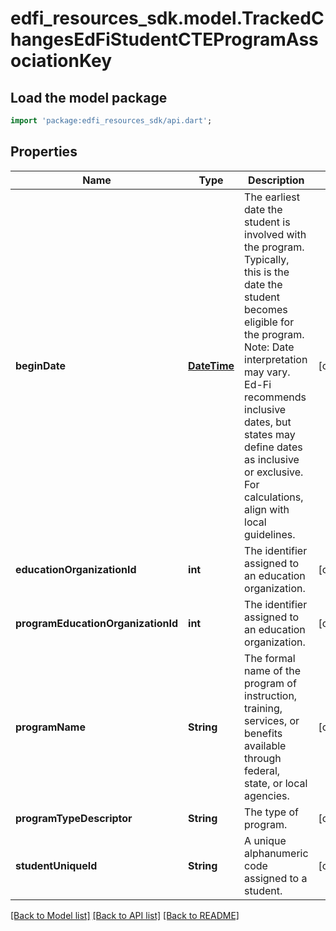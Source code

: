 # edfi_resources_sdk.model.TrackedChangesEdFiStudentCTEProgramAssociationKey

## Load the model package
```dart
import 'package:edfi_resources_sdk/api.dart';
```

## Properties
Name | Type | Description | Notes
------------ | ------------- | ------------- | -------------
**beginDate** | [**DateTime**](DateTime.md) | The earliest date the student is involved with the program. Typically, this is the date the student becomes eligible for the program.  Note: Date interpretation may vary. Ed-Fi recommends inclusive dates, but states may define dates as inclusive or exclusive. For calculations, align with local guidelines. | [optional] 
**educationOrganizationId** | **int** | The identifier assigned to an education organization. | [optional] 
**programEducationOrganizationId** | **int** | The identifier assigned to an education organization. | [optional] 
**programName** | **String** | The formal name of the program of instruction, training, services, or benefits available through federal, state, or local agencies. | [optional] 
**programTypeDescriptor** | **String** | The type of program. | [optional] 
**studentUniqueId** | **String** | A unique alphanumeric code assigned to a student. | [optional] 

[[Back to Model list]](../README.md#documentation-for-models) [[Back to API list]](../README.md#documentation-for-api-endpoints) [[Back to README]](../README.md)


